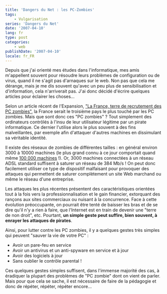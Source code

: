 ```yaml
---
title: 'Dangers du Net : les PC-Zombies'
tags:
    - Vulgarisation
series: 'Dangers du Net'
date: '2007-04-10'
lang: fr
type: post
categories:
    - web
publishDate: '2007-04-10'
locale: fr_FR
---
```


Depuis que j'ai orienté mes études dans l'informatique, mes amis m'appellent souvent pour résoudre leurs problèmes de configuration ou de virus, quand il ne s'agit pas d'arnaques sur le web. Non pas que cela me dérange, mais je me dis souvent qu'avec un peu plus de sensibilisation et d'information, cela n'arriverait pas. J'ai donc décidé d'écrire quelques articles pour éclairer les choses…

<!-- more -->

Selon un article récent de l'Expansion, ["La France, terre de recrutement des PC zombies"](http://lexpansion.lexpress.fr/), la France serait le troisième pays le plus touché par les PC zombies. Mais que sont donc ces "PC zombies" ? Tout simplement des ordinateurs contrôlés à l'insu de leur utilisateur légitime par un pirate informatique. Ce dernier l'utilise alors le plus souvent à des fins malveillantes, par exemple afin d'attaquer d'autres machines en dissimulant sa véritable identité.

Il existe des réseaux de zombies de différentes tailles : en général environ 3000 à 10000 machines (le plus grand connu à ce jour comportait quand même [100 000 machines](http://www.newscientist.com/article/dn8145) !). Or, 3000 machines connectées à un réseau ADSL standard suffisent à saturer un réseau de 384 Mb/s ! On peut donc facilement utiliser ce type de dispositif malfaisant pour provoquer des attaques qui permettent de saturer complètement un site Web marchand ou même le réseau d'une entreprise.

Les attaques les plus récentes présentent des caractéristiques orientées tout à la fois vers la professionnalisation et le gain financier, extorquant des rançons aux sites commerciaux ou nuisant à la concurrence. Face à cette évolution préoccupante, on pourrait être tenté de baisser les bras et de se dire qu'il n'y a rien à faire, que l'Internet est en train de devenir une "terre de non droit", etc. Pourtant, **un simple geste peut suffire, bien souvent, à enrayer les attaques de pirates**.

Ainsi, pour lutter contre les PC zombies, il y a quelques gestes très simples qui peuvent "sauver la vie de votre PC" :

*   Avoir un pare-feu en service
*   Avoir un antivirus et un anti-spyware en service et à jour
*   Avoir des logiciels à jour
*   Sans oublier le contrôle parental !

Ces quelques gestes simples suffisent, dans l'immense majorité des cas, à éradiquer la plupart des problèmes de "PC zombie" dont on vient de parler. Mais pour que cela se sache, il est nécessaire de faire de la pédagogie et donc de répéter, répéter, répéter encore…
